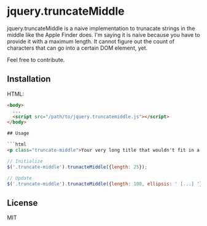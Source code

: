 # jquery.truncateMiddle

jquery.truncateMiddle is a naive implementation to trunacate strings in the middle like the Apple Finder does.
I'm saying it is naive because you have to provide it with a maximum length. It cannot figure out the count of characters that can go into a certain DOM element, yet.

Feel free to contribute.

## Installation

HTML:

```html
<body>
  ...
  <script src="/path/to/jquery.truncatemiddle.js"></script>
</body>

## Usage

```html
<p class="truncate-middle">Your very long title that wouldn't fit in a tiny box.</p>
```

```javascript
// Initialize
$('.truncate-middle').trunacteMiddle({length: 25});
```

```javascript
// Update
$('.truncate-middle').trunacteMiddle({length: 100, ellipsis: ' [...] '});
```

## License
MIT
